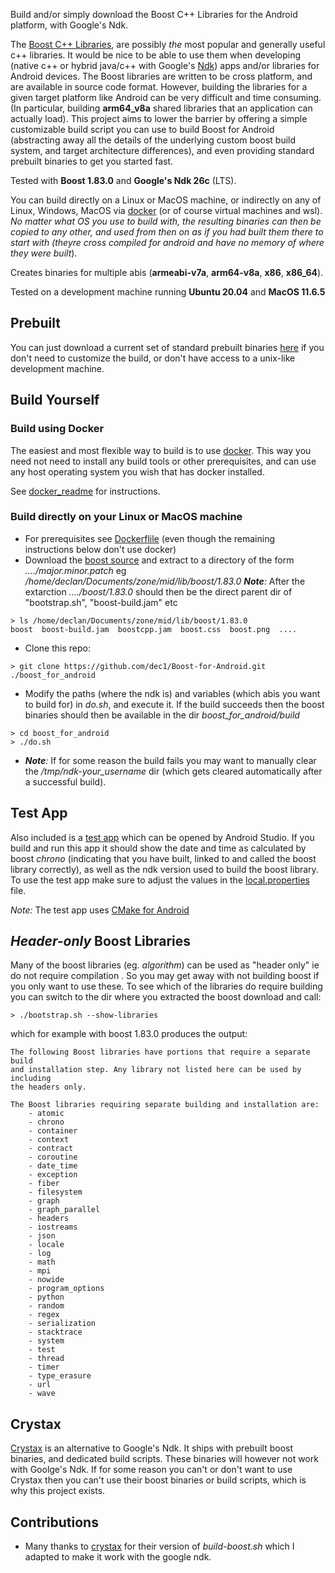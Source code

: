 
Build and/or simply download the Boost C++ Libraries for the Android platform, with Google's Ndk.

The [Boost C++ Libraries](http://www.boost.org/), are possibly *the* most popular and generally useful c++ libraries. It would be nice to be able to use them when developing (native c++ or hybrid java/c++ with Google's [Ndk](https://developer.android.com/ndk/)) apps and/or libraries for Android devices.
The Boost libraries are written to be cross platform, and are available in source code format. However, building the libraries for a given target platform like Android can be very difficult and time consuming. (In particular, building **arm64_v8a** shared libraries that an application can actually load). This project aims to lower the barrier by offering a simple customizable build script you can use to build Boost for Android (abstracting away all the details of the underlying custom boost build system, and target architecture differences), and even providing standard prebuilt binaries to get you started fast.

Tested with **Boost 1.83.0** and **Google's Ndk 26c**  (LTS).

You can build directly on a Linux or MacOS machine, or indirectly on any of Linux, Windows, MacOS via [docker](https://www.docker.com) (or of course virtual machines and wsl). _No matter what OS you use to build with, the resulting binaries can then be copied to any other, and used from then on as if you had built them there to start with (theyre cross compiled *for* android and have no memory of *where* they were built_).


Creates binaries for multiple abis (**armeabi-v7a**, **arm64-v8a**, **x86**, **x86_64**).


Tested on a development machine running **Ubuntu 20.04** and **MacOS 11.6.5**

## Prebuilt
You can just download a current set of standard prebuilt binaries [here](https://github.com/dec1/Boost-for-Android/releases) if you don't need to customize the build, or don't have access to a unix-like development machine. 
<!--- [here](http://silverglint.com/boost-for-android/) --->

## Build Yourself

### Build using Docker
The easiest and most flexible way to build is to use [docker](https://www.docker.com). 
This way you need not need to install any build tools or other prerequisites, and can use any host operating system you wish that has docker installed. 

See [docker_readme](./docker/docker_readme.md) for instructions.

### Build directly on your Linux or MacOS machine

* For prerequisites see [Dockerflile](./docker/droid_base#L18) (even though the remaining instructions below don't use docker)
* Download the [boost source](https://www.boost.org) and extract to a directory of the form *..../major.minor.patch* 
  eg */home/declan/Documents/zone/mid/lib/boost/1.83.0* 
  *__Note__:* After the extarction *..../boost/1.83.0* should then be the direct parent dir of "bootstrap.sh", "boost-build.jam" etc


```
> ls /home/declan/Documents/zone/mid/lib/boost/1.83.0
boost  boost-build.jam  boostcpp.jam  boost.css  boost.png  ....
``` 

* Clone this repo:

```
> git clone https://github.com/dec1/Boost-for-Android.git ./boost_for_android
``` 


* Modify the paths (where the ndk is) and variables (which abis you want to build for) in *do.sh*, and execute it. If the build succeeds then the boost binaries should then be available in the dir *boost_for_android/build*

```
> cd boost_for_android
> ./do.sh
```



* *__Note__:* If for some reason the build fails you may want to manually clear the */tmp/ndk-your_username* dir (which gets cleared automatically after a successful build).



## Test App 
Also included is a [test app](./example_app/) which can be opened by Android Studio. If you build and run this app it should show the date and time as calculated by boost *chrono*  (indicating that you have built, linked to and called the boost library correctly), as well as the ndk version used to build the boost library.
To use the test app make sure to adjust the values in the [local.properties](./example_app/local.properties) file.

*Note:* The test app uses [CMake for Android](https://developer.android.com/ndk/guides/cmake)


## *Header-only* Boost Libraries
Many of the boost libraries (eg. *algorithm*) can be used as "header only" ie do not require compilation . So you may get away with not building boost if you only
want to use these. To see which of the libraries do require building you can switch to the dir where you extracted the boost download and call:

```
> ./bootstrap.sh --show-libraries 
```

which for example with boost 1.83.0 produces the output:

```
The following Boost libraries have portions that require a separate build
and installation step. Any library not listed here can be used by including
the headers only.

The Boost libraries requiring separate building and installation are:
    - atomic
    - chrono
    - container
    - context
    - contract
    - coroutine
    - date_time
    - exception
    - fiber
    - filesystem
    - graph
    - graph_parallel
    - headers
    - iostreams
    - json
    - locale
    - log
    - math
    - mpi
    - nowide
    - program_options
    - python
    - random
    - regex
    - serialization
    - stacktrace
    - system
    - test
    - thread
    - timer
    - type_erasure
    - url
    - wave

```
## Crystax
[Crystax](https://www.crystax.net/) is an alternative to Google's Ndk. It ships with prebuilt boost binaries, and dedicated build scripts.
These binaries will however not work with Goolge's Ndk. If for some reason you can't or don't want to use Crystax then you can't use their boost binaries or build scripts, which is why this project exists.

## Contributions
- Many thanks to [crystax](https://github.com/crystax/android-platform-ndk/tree/master/build/tools) for their version of *build-boost.sh* which I adapted to make it work with the google ndk.

